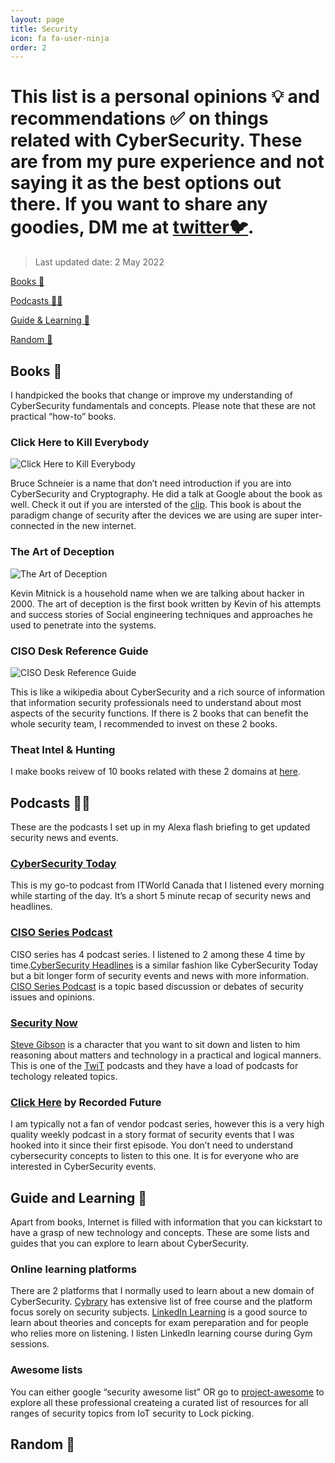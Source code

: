 ```yaml
---
layout: page
title: Security
icon: fa fa-user-ninja
order: 2
---
```


# This list is a personal opinions 💡 and recommendations ✅ on things related with CyberSecurity. These are from my pure experience and not saying it as the best options out there. If you want to share any goodies, DM me at [twitter🐦](https://twitter.com/steve_a150).

> Last updated date: 2 May 2022

[Books 📖](/security/#books-)

[Podcasts 👂🏼](/security/#podcasts-)

[Guide & Learning 🔼](/security/#guide-and-learning-)

[Random 👹](/security/#random-)


## Books 📖

I handpicked the books that change or improve my understanding of CyberSecurity fundamentals and concepts. Please note that these are not practical “how-to” books. 

### Click Here to Kill Everybody

![Click Here to Kill Everybody](/security/click_here.jpg)

Bruce Schneier is a name that don’t need introduction if you are into CyberSecurity and Cryptography. He did a talk at Google about the book as well.  Check it out if you are intersted of the [clip](https://www.youtube.com/watch?v=GkJCI3_jbtg). This book is about the paradigm change of security after the devices we are using are super inter-connected in the new internet. 

### The Art of Deception

![The Art of Deception](/security/deception.jpg)

Kevin Mitnick is a household name when we are talking about hacker in 2000. The art of deception is the first book written by Kevin of his attempts and success stories of Social engineering techniques and approaches he used to penetrate into the systems. 

### CISO Desk Reference Guide

![CISO Desk Reference Guide](/security/ciso.png)

This is like a wikipedia about CyberSecurity and a rich source of information that information security professionals need to understand about most aspects of the security functions. If there is 2 books that can benefit the whole security team, I recommended to invest on these 2 books. 

### Theat Intel & Hunting ### 

I make books reivew of 10 books related with these 2 domains at [here](https://aung.tech/posts/threat-intel-books/).

## Podcasts 👂🏼

These are the podcasts I set up in my Alexa flash briefing to get updated security news and events.  

### [CyberSecurity Today](https://www.itworldcanada.com/podcasts)

This is my go-to podcast from ITWorld Canada that I listened every morning while starting of the day. It’s a short 5 minute recap of security news and headlines. 

### [CISO Series Podcast](https://cisoseries.com)

CISO series has 4 podcast series. I listened to 2 among these 4 time by time.[CyberSecurity Headlines](https://cisoseries.com/category/podcast/cyber-security-headlines/) is a similar fashion like CyberSecurity Today but a bit longer form of security events and news with more information.  [CISO Series Podcast](https://cisoseries.com/category/podcast/ciso-series-podcast/) is a topic based discussion or debates of security issues and opinions. 

### [Security Now](https://twit.tv/shows/security-now)

[Steve Gibson](https://twit.tv/people/steve-gibson) is a character that you want to sit down and listen to him reasoning about matters and technology in a practical and logical manners. This is one of the [TwiT](https://twit.tv/people/steve-gibson) podcasts and they have a load of podcasts for techology releated topics. 

### [Click Here](https://therecord.media/podcast/) by Recorded Future

I am typically not a fan of vendor podcast series, however this is a very high quality weekly podcast in a story format of security events that I was hooked into it since their first episode. You don’t need to understand cybersecurity concepts to listen to this one. It is for everyone who are interested in CyberSecurity events.

## Guide and Learning 🔼

Apart from books, Internet is filled with information that you can kickstart to have a grasp of new technology and concepts. These are some lists and guides that you can explore to learn about CyberSecurity.


### Online learning platforms

There are 2 platforms that I normally used to learn about a new domain of CyberSecurity. [Cybrary](https://www.cybrary.it) has extensive list of free course and the platform focus sorely on security subjects.  [LinkedIn Learning](https://www.linkedin.com/learning) is a good source to learn about theories and concepts for exam pereparation and for people who relies more on listening. I listen LinkedIn learning course during Gym sessions. 

### Awesome lists

You can either google “security awesome list” OR go to [project-awesome](https://project-awesome.org/#security) to explore all these professional createing a curated list of resources for all ranges of security topics from IoT security to Lock picking.

## Random 👹
